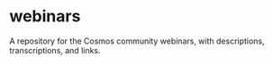 # webinars
A repository for the Cosmos community webinars, with descriptions, transcriptions, and links.
